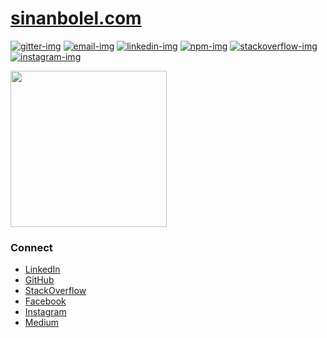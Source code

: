 # [sinanbolel.com](https://sinanbolel.com)

[![gitter-img]][gitter-url]
[![email-img]][email-url]
[![linkedin-img]][linkedin-url]
[![npm-img]][npm-url]
[![stackoverflow-img]][stackoverflow-url]
[![instagram-img]][instagram-url]

<img href="https://sinanbolel.com" src="https://sinanbolel.com/sinan-bolel.jpeg" width="250" height="250"/>

### Connect

* [LinkedIn](https://www.linkedin.com/in/sinanbolel)
* [GitHub](https://github.com/sbolel)
* [StackOverflow](http://stackoverflow.com/users/1526037/sinan-bolel)
* [Facebook](http://www.facebook.com/sinan.bolel)
* [Instagram](https://www.instagram.com/sinan.bolel/)
* [Medium](https://medium.com/@sinbols)

[sinan-url]: https://sinanbolel.com
[sinan-image]: https://sinanbolel.com/sinan-bolel.jpeg

[email-url]: mailto:hi@sinanbolel.com
[email-img]: https://img.shields.io/badge/-email-3F51B5.svg

[github-url]: https://github.com/sbolel
[github-img]: https://img.shields.io/badge/-github-90A4AE.svg

[npm-url]: https://www.npmjs.com/~sinanbolel
[npm-img]: https://img.shields.io/badge/-npmjs-c12127.svg

[linkedin-url]: https://www.linkedin.com/in/sinanbolel
[linkedin-img]: https://img.shields.io/badge/-linkedin-02689f.svg

[stackoverflow-url]: http://stackoverflow.com/users/1526037/sinan-bolel
[stackoverflow-img]: https://img.shields.io/badge/-stackoverflow-f48024.svg

[instagram-url]: https://www.instagram.com/sinan.bolel/
[instagram-img]: https://img.shields.io/badge/-instagram-cb3b63.svg

[gitter-url]: https://gitter.im/sbolel/sbolel?utm_source=share-link&utm_medium=link&utm_campaign=share-link
[gitter-img]: https://img.shields.io/badge/gitter-let's_chat-1dce73.svg?logo=data%3Aimage%2Fsvg%2Bxml%3Bbase64%2CPD94bWwgdmVyc2lvbj0iMS4wIiBlbmNvZGluZz0iVVRGLTgiPz4NCjxzdmcgeG1sbnM9Imh0dHA6Ly93d3cudzMub3JnLzIwMDAvc3ZnIj48cmVjdCB4PSIwIiB5PSI1IiBmaWxsPSIjZmZmIiB3aWR0aD0iMSIgaGVpZ2h0PSI1Ii8%2BPHJlY3QgeD0iMiIgeT0iNiIgZmlsbD0iI2ZmZiIgd2lkdGg9IjEiIGhlaWdodD0iNyIvPjxyZWN0IHg9IjQiIHk9IjYiIGZpbGw9IiNmZmYiIHdpZHRoPSIxIiBoZWlnaHQ9IjciLz48cmVjdCB4PSI2IiB5PSI2IiBmaWxsPSIjZmZmIiB3aWR0aD0iMSIgaGVpZ2h0PSI0Ii8%2BPC9zdmc%2B&logoWidth=8
